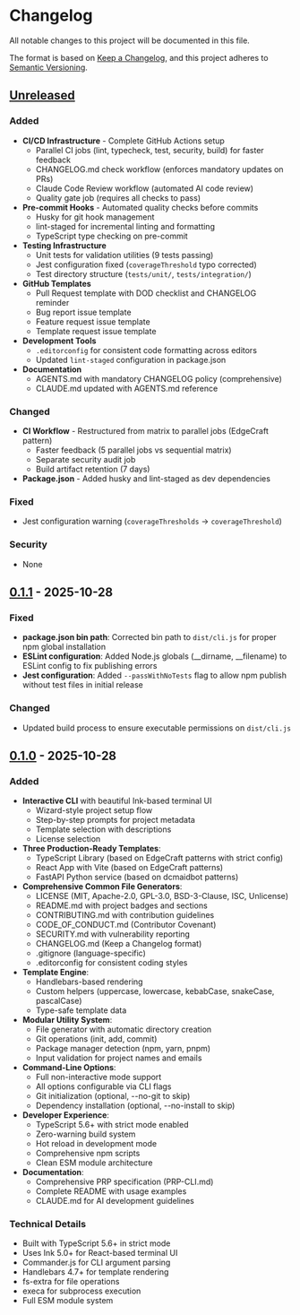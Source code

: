 # Changelog

All notable changes to this project will be documented in this file.

The format is based on [Keep a Changelog](https://keepachangelog.com/en/1.1.0/),
and this project adheres to [Semantic Versioning](https://semver.org/spec/v2.0.0.html).

## [Unreleased]

### Added
- **CI/CD Infrastructure** - Complete GitHub Actions setup
  - Parallel CI jobs (lint, typecheck, test, security, build) for faster feedback
  - CHANGELOG.md check workflow (enforces mandatory updates on PRs)
  - Claude Code Review workflow (automated AI code review)
  - Quality gate job (requires all checks to pass)
- **Pre-commit Hooks** - Automated quality checks before commits
  - Husky for git hook management
  - lint-staged for incremental linting and formatting
  - TypeScript type checking on pre-commit
- **Testing Infrastructure**
  - Unit tests for validation utilities (9 tests passing)
  - Jest configuration fixed (`coverageThreshold` typo corrected)
  - Test directory structure (`tests/unit/`, `tests/integration/`)
- **GitHub Templates**
  - Pull Request template with DOD checklist and CHANGELOG reminder
  - Bug report issue template
  - Feature request issue template
  - Template request issue template
- **Development Tools**
  - `.editorconfig` for consistent code formatting across editors
  - Updated `lint-staged` configuration in package.json
- **Documentation**
  - AGENTS.md with mandatory CHANGELOG policy (comprehensive)
  - CLAUDE.md updated with AGENTS.md reference

### Changed
- **CI Workflow** - Restructured from matrix to parallel jobs (EdgeCraft pattern)
  - Faster feedback (5 parallel jobs vs sequential matrix)
  - Separate security audit job
  - Build artifact retention (7 days)
- **Package.json** - Added husky and lint-staged as dev dependencies

### Fixed
- Jest configuration warning (`coverageThresholds` → `coverageThreshold`)

### Security
- None

## [0.1.1] - 2025-10-28

### Fixed
- **package.json bin path**: Corrected bin path to `dist/cli.js` for proper npm global installation
- **ESLint configuration**: Added Node.js globals (\_\_dirname, \_\_filename) to ESLint config to fix publishing errors
- **Jest configuration**: Added `--passWithNoTests` flag to allow npm publish without test files in initial release

### Changed
- Updated build process to ensure executable permissions on `dist/cli.js`

## [0.1.0] - 2025-10-28

### Added
- **Interactive CLI** with beautiful Ink-based terminal UI
  - Wizard-style project setup flow
  - Step-by-step prompts for project metadata
  - Template selection with descriptions
  - License selection
- **Three Production-Ready Templates**:
  - TypeScript Library (based on EdgeCraft patterns with strict config)
  - React App with Vite (based on EdgeCraft patterns)
  - FastAPI Python service (based on dcmaidbot patterns)
- **Comprehensive Common File Generators**:
  - LICENSE (MIT, Apache-2.0, GPL-3.0, BSD-3-Clause, ISC, Unlicense)
  - README.md with project badges and sections
  - CONTRIBUTING.md with contribution guidelines
  - CODE_OF_CONDUCT.md (Contributor Covenant)
  - SECURITY.md with vulnerability reporting
  - CHANGELOG.md (Keep a Changelog format)
  - .gitignore (language-specific)
  - .editorconfig for consistent coding styles
- **Template Engine**:
  - Handlebars-based rendering
  - Custom helpers (uppercase, lowercase, kebabCase, snakeCase, pascalCase)
  - Type-safe template data
- **Modular Utility System**:
  - File generator with automatic directory creation
  - Git operations (init, add, commit)
  - Package manager detection (npm, yarn, pnpm)
  - Input validation for project names and emails
- **Command-Line Options**:
  - Full non-interactive mode support
  - All options configurable via CLI flags
  - Git initialization (optional, --no-git to skip)
  - Dependency installation (optional, --no-install to skip)
- **Developer Experience**:
  - TypeScript 5.6+ with strict mode enabled
  - Zero-warning build system
  - Hot reload in development mode
  - Comprehensive npm scripts
  - Clean ESM module architecture
- **Documentation**:
  - Comprehensive PRP specification (PRP-CLI.md)
  - Complete README with usage examples
  - CLAUDE.md for AI development guidelines

### Technical Details
- Built with TypeScript 5.6+ in strict mode
- Uses Ink 5.0+ for React-based terminal UI
- Commander.js for CLI argument parsing
- Handlebars 4.7+ for template rendering
- fs-extra for file operations
- execa for subprocess execution
- Full ESM module system

[Unreleased]: https://github.com/dcversus/prp/compare/v0.1.1...HEAD
[0.1.1]: https://github.com/dcversus/prp/compare/v0.1.0...v0.1.1
[0.1.0]: https://github.com/dcversus/prp/releases/tag/v0.1.0
